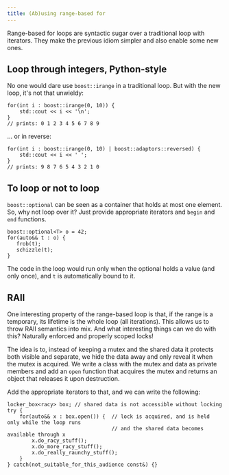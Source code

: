 ```yaml
---
title: (Ab)using range-based for
---
```


Range-based for loops are syntactic sugar over a traditional loop with iterators.
They make the previous idiom simpler and also enable some new ones.

## Loop through integers, Python-style

No one would dare use `boost::irange` in a traditional loop. But with the new loop, it's not that unwieldy:

```
for(int i : boost::irange(0, 10)) {
    std::cout << i << '\n';
}
// prints: 0 1 2 3 4 5 6 7 8 9 
```

... or in reverse:

```
for(int i : boost::irange(0, 10) | boost::adaptors::reversed) {
    std::cout << i << ' ';
}
// prints: 9 8 7 6 5 4 3 2 1 0 
```

## To loop or not to loop

`boost::optional` can be seen as a container that holds at most one element.
So, why not loop over it? Just provide appropriate iterators and `begin` and `end` functions.

```
boost::optional<T> o = 42;
for(auto&& t : o) {
   frob(t);
   schizzle(t);
}
```

The code in the loop would run only when the optional holds a value (and only once), and `t` is automatically bound to it.

## RAII

One interesting property of the range-based loop is that, if the range is a temporary,
its lifetime is the whole loop (all iterations). This allows us to throw RAII semantics into mix.
And what interesting things can we do with this? Naturally enforced and properly scoped locks!

The idea is to, instead of keeping a mutex and the shared data it protects both visible and separate,
we hide the data away and only reveal it when the mutex is acquired. We write a class with the mutex
and data as private members and add an `open` function that acquires the mutex and returns an object that releases it upon destruction.

Add the appropriate iterators to that, and we can write the following:

```
locker_box<racy> box; // shared data is not accessible without locking
try {
    for(auto&& x : box.open()) {  // lock is acquired, and is held only while the loop runs
                                  // and the shared data becomes available through x
        x.do_racy_stuff();
        x.do_more_racy_stuff();
        x.do_really_raunchy_stuff();
    }
} catch(not_suitable_for_this_audience const&) {}
```
